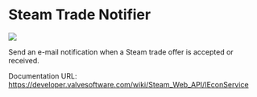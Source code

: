 # Steam Trade Notifier
![](https://img.shields.io/twitter/url/https/github.com/Arafo/Steam-Trade-Notifier.svg?style=social)

Send an e-mail notification when a Steam trade offer is accepted or received.

Documentation URL:
https://developer.valvesoftware.com/wiki/Steam_Web_API/IEconService
